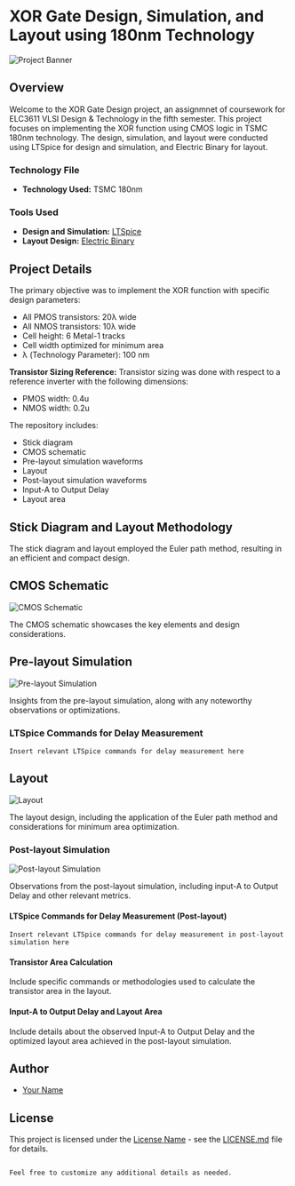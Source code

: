 
# XOR Gate Design, Simulation, and Layout using 180nm Technology

![Project Banner](link-to-banner-image)

## Overview

Welcome to the XOR Gate Design project, an assignmnet of coursework for ELC3611 VLSI Design & Technology in the fifth semester. This project focuses on implementing the XOR function using CMOS logic in TSMC 180nm technology. The design, simulation, and layout were conducted using LTSpice for design and simulation, and Electric Binary for layout.

### Technology File

- **Technology Used:** TSMC 180nm

### Tools Used

- **Design and Simulation:** [LTSpice](link-to-ltspice)
- **Layout Design:** [Electric Binary](link-to-electric)

## Project Details

The primary objective was to implement the XOR function with specific design parameters:
- All PMOS transistors: 20λ wide
- All NMOS transistors: 10λ wide
- Cell height: 6 Metal-1 tracks
- Cell width optimized for minimum area
- λ (Technology Parameter): 100 nm

**Transistor Sizing Reference:**
Transistor sizing was done with respect to a reference inverter with the following dimensions:
- PMOS width: 0.4u
- NMOS width: 0.2u

The repository includes:
- Stick diagram
- CMOS schematic
- Pre-layout simulation waveforms
- Layout
- Post-layout simulation waveforms
- Input-A to Output Delay
- Layout area

## Stick Diagram and Layout Methodology

The stick diagram and layout employed the Euler path method, resulting in an efficient and compact design.

## CMOS Schematic

![CMOS Schematic](link-to-cmos-schematic)

The CMOS schematic showcases the key elements and design considerations.

## Pre-layout Simulation

![Pre-layout Simulation](link-to-pre-layout-simulation)

Insights from the pre-layout simulation, along with any noteworthy observations or optimizations.

### LTSpice Commands for Delay Measurement

```plaintext
Insert relevant LTSpice commands for delay measurement here
```

## Layout

![Layout](link-to-layout)

The layout design, including the application of the Euler path method and considerations for minimum area optimization.

### Post-layout Simulation

![Post-layout Simulation](link-to-post-layout-simulation)

Observations from the post-layout simulation, including input-A to Output Delay and other relevant metrics.

#### LTSpice Commands for Delay Measurement (Post-layout)

```plaintext
Insert relevant LTSpice commands for delay measurement in post-layout simulation here
```

#### Transistor Area Calculation

Include specific commands or methodologies used to calculate the transistor area in the layout.

#### Input-A to Output Delay and Layout Area

Include details about the observed Input-A to Output Delay and the optimized layout area achieved in the post-layout simulation.

## Author

- [Your Name](link-to-your-github-profile)

## License

This project is licensed under the [License Name](link-to-license-file) - see the [LICENSE.md](LICENSE.md) file for details.
```

Feel free to customize any additional details as needed.
